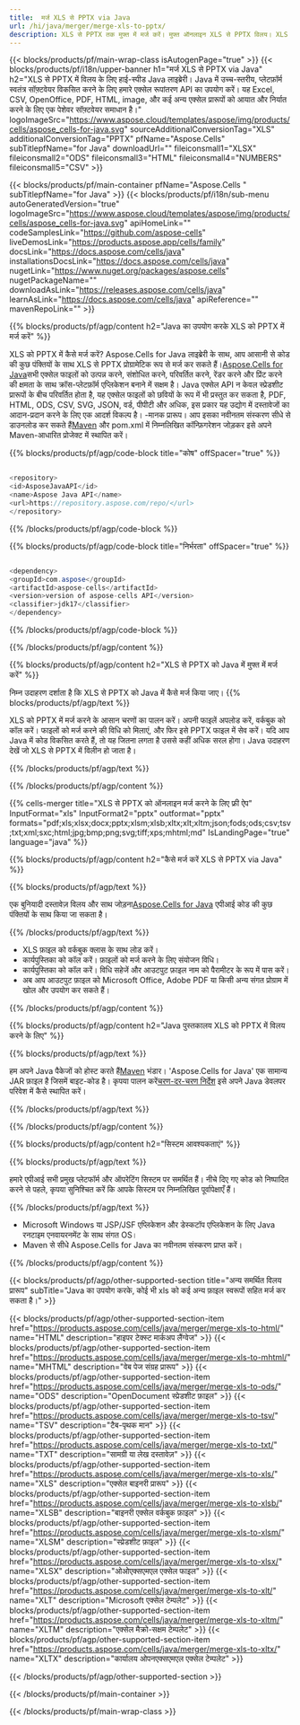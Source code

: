 ```yaml
---
title:  मर्ज XLS से PPTX via Java
url: /hi/java/merger/merge-xls-to-pptx/ 
description: XLS से PPTX तक मुफ्त में मर्ज करें। मुफ्त ऑनलाइन XLS से PPTX विलय। XLS को Word, Excel, PPTX, PDF, JPG, HTML, ODS, SVG, XPS और अन्य में मर्ज करें।
---
```

{{< blocks/products/pf/main-wrap-class isAutogenPage="true" >}}
{{< blocks/products/pf/i18n/upper-banner h1="मर्ज XLS से PPTX via Java" h2="XLS से PPTX में विलय के लिए हाई-स्पीड Java लाइब्रेरी। Java में उच्च-स्तरीय, प्लेटफ़ॉर्म स्वतंत्र सॉफ़्टवेयर विकसित करने के लिए हमारे एक्सेल रूपांतरण API का उपयोग करें। यह Excel, CSV, OpenOffice, PDF, HTML, image, और कई अन्य एक्सेल प्रारूपों को आयात और निर्यात करने के लिए एक पेशेवर सॉफ़्टवेयर समाधान है।" logoImageSrc="https://www.aspose.cloud/templates/aspose/img/products/cells/aspose_cells-for-java.svg" sourceAdditionalConversionTag="XLS" additionalConversionTag="PPTX" pfName="Aspose.Cells" subTitlepfName="for Java" downloadUrl="" fileiconsmall1="XLSX" fileiconsmall2="ODS" fileiconsmall3="HTML" fileiconsmall4="NUMBERS" fileiconsmall5="CSV" >}}

{{< blocks/products/pf/main-container pfName="Aspose.Cells " subTitlepfName="for Java" >}}
{{< blocks/products/pf/i18n/sub-menu autoGeneratedVersion="true" logoImageSrc="https://www.aspose.cloud/templates/aspose/img/products/cells/aspose_cells-for-java.svg" apiHomeLink="" codeSamplesLink="https://github.com/aspose-cells" liveDemosLink="https://products.aspose.app/cells/family" docsLink="https://docs.aspose.com/cells/java" installationsDocsLink="https://docs.aspose.com/cells/java" nugetLink="https://www.nuget.org/packages/aspose.cells" nugetPackageName="" downloadAsLink="https://releases.aspose.com/cells/java" learnAsLink="https://docs.aspose.com/cells/java" apiReference="" mavenRepoLink="" >}}

{{% blocks/products/pf/agp/content h2="Java का उपयोग करके XLS को PPTX में मर्ज करें" %}}

 XLS को PPTX में कैसे मर्ज करें? Aspose.Cells for Java लाइब्रेरी के साथ, आप आसानी से कोड की कुछ पंक्तियों के साथ XLS से PPTX प्रोग्रामेटिक रूप से मर्ज कर सकते हैं।[Aspose.Cells for Java](https://products.aspose.com/cells/java)सभी एक्सेल फाइलों को उत्पन्न करने, संशोधित करने, परिवर्तित करने, रेंडर करने और प्रिंट करने की क्षमता के साथ क्रॉस-प्लेटफ़ॉर्म एप्लिकेशन बनाने में सक्षम है। Java एक्सेल API न केवल स्प्रेडशीट प्रारूपों के बीच परिवर्तित होता है, यह एक्सेल फाइलों को छवियों के रूप में भी प्रस्तुत कर सकता है, PDF, HTML, ODS, CSV, SVG, JSON, वर्ड, पीपीटी और अधिक, इस प्रकार यह उद्योग में दस्तावेजों का आदान-प्रदान करने के लिए एक आदर्श विकल्प है। -मानक प्रारूप। आप इसका नवीनतम संस्करण सीधे से डाउनलोड कर सकते हैं[Maven](https://repository.aspose.com/webapp/#/artifacts/browse/tree/General/repo/com/aspose/aspose-cells) और pom.xml में निम्नलिखित कॉन्फ़िगरेशन जोड़कर इसे अपने Maven-आधारित प्रोजेक्ट में स्थापित करें।

{{% blocks/products/pf/agp/code-block title="कोष" offSpacer="true" %}}

```cs

<repository>
<id>AsposeJavaAPI</id>
<name>Aspose Java API</name>
<url>https://repository.aspose.com/repo/</url>
</repository>

```

{{% /blocks/products/pf/agp/code-block %}}

{{% blocks/products/pf/agp/code-block title="निर्भरता" offSpacer="true" %}}

```cs

<dependency>
<groupId>com.aspose</groupId>
<artifactId>aspose-cells</artifactId>
<version>version of aspose-cells API</version>
<classifier>jdk17</classifier>
</dependency>

```

{{% /blocks/products/pf/agp/code-block %}}

{{% /blocks/products/pf/agp/content %}}

{{% blocks/products/pf/agp/content h2="XLS से PPTX को Java में मुफ्त में मर्ज करें" %}}

निम्न उदाहरण दर्शाता है कि XLS से PPTX को Java में कैसे मर्ज किया जाए।
{{% blocks/products/pf/agp/text %}}

XLS को PPTX में मर्ज करने के आसान चरणों का पालन करें। अपनी फाइलें अपलोड करें, वर्कबुक को कॉल करें। फाइलों को मर्ज करने की विधि को मिलाएं, और फिर इसे PPTX फाइल में सेव करें। यदि आप Java में कोड विकसित करते हैं, तो यह जितना लगता है उससे कहीं अधिक सरल होगा। Java उदाहरण देखें जो XLS से PPTX में विलीन हो जाता है।

{{% /blocks/products/pf/agp/text %}}

{{% /blocks/products/pf/agp/content %}}

{{% cells-merger title="XLS से PPTX को ऑनलाइन मर्ज करने के लिए फ्री ऐप" InputFormat="xls" InputFormat2="pptx" outformat="pptx" formats="pdf;xls;xlsx;docx;pptx;xlsm;xlsb;xltx;xlt;xltm;json;fods;ods;csv;tsv;txt;xml;sxc;html;jpg;bmp;png;svg;tiff;xps;mhtml;md" IsLandingPage="true" language="java" %}}

{{% blocks/products/pf/agp/content h2="कैसे मर्ज करें XLS से PPTX via Java" %}}

{{% blocks/products/pf/agp/text %}}

 एक बुनियादी दस्तावेज़ विलय और साथ जोड़ना[Aspose.Cells for Java](https://products.aspose.com/cells/java) एपीआई कोड की कुछ पंक्तियों के साथ किया जा सकता है।

{{% /blocks/products/pf/agp/text %}}

+ XLS फ़ाइल को वर्कबुक क्लास के साथ लोड करें।
+ कार्यपुस्तिका को कॉल करें। फ़ाइलों को मर्ज करने के लिए संयोजन विधि।
+ कार्यपुस्तिका को कॉल करें। विधि सहेजें और आउटपुट फ़ाइल नाम को पैरामीटर के रूप में पास करें।
+ अब आप आउटपुट फ़ाइल को Microsoft Office, Adobe PDF या किसी अन्य संगत प्रोग्राम में खोल और उपयोग कर सकते हैं।

{{% /blocks/products/pf/agp/content %}}

{{% blocks/products/pf/agp/content h2="Java पुस्तकालय XLS को PPTX में विलय करने के लिए" %}}

{{% blocks/products/pf/agp/text %}}

 हम अपने Java पैकेजों को होस्ट करते हैं[Maven](https://repository.aspose.com/webapp/#/artifacts/browse/tree/General/repo/com/aspose/aspose-cells) भंडार। 'Aspose.Cells for Java' एक सामान्य JAR फ़ाइल है जिसमें बाइट-कोड है। कृपया पालन करें[चरण-दर-चरण निर्देश](https://docs.aspose.com/cells/java/installation/) इसे अपने Java डेवलपर परिवेश में कैसे स्थापित करें।

{{% /blocks/products/pf/agp/text %}}

{{% /blocks/products/pf/agp/content %}}

 
{{% blocks/products/pf/agp/content h2="सिस्टम आवश्यकताएं" %}}

{{% blocks/products/pf/agp/text %}}

हमारे एपीआई सभी प्रमुख प्लेटफॉर्म और ऑपरेटिंग सिस्टम पर समर्थित हैं। नीचे दिए गए कोड को निष्पादित करने से पहले, कृपया सुनिश्चित करें कि आपके सिस्टम पर निम्नलिखित पूर्वापेक्षाएँ हैं।

{{% /blocks/products/pf/agp/text %}}

- Microsoft Windows या JSP/JSF एप्लिकेशन और डेस्कटॉप एप्लिकेशन के लिए Java रनटाइम एनवायरनमेंट के साथ संगत OS।
- Maven से सीधे Aspose.Cells for Java का नवीनतम संस्करण प्राप्त करें।


{{% /blocks/products/pf/agp/content %}}


{{< blocks/products/pf/agp/other-supported-section title="अन्य समर्थित विलय प्रारूप" subTitle="Java का उपयोग करके, कोई भी xls को कई अन्य फ़ाइल स्वरूपों सहित मर्ज कर सकता है।" >}}

{{< blocks/products/pf/agp/other-supported-section-item href="https://products.aspose.com/cells/java/merger/merge-xls-to-html/" name="HTML" description="हाइपर टेक्स्ट मार्कअप लैंग्वेज" >}}
{{< blocks/products/pf/agp/other-supported-section-item href="https://products.aspose.com/cells/java/merger/merge-xls-to-mhtml/" name="MHTML" description="वेब पेज संग्रह प्रारूप" >}}
{{< blocks/products/pf/agp/other-supported-section-item href="https://products.aspose.com/cells/java/merger/merge-xls-to-ods/" name="ODS" description="OpenDocument स्प्रेडशीट फ़ाइल" >}}
{{< blocks/products/pf/agp/other-supported-section-item href="https://products.aspose.com/cells/java/merger/merge-xls-to-tsv/" name="TSV" description="टैब-पृथक मान" >}}
{{< blocks/products/pf/agp/other-supported-section-item href="https://products.aspose.com/cells/java/merger/merge-xls-to-txt/" name="TXT" description="सामग्री या लेख दस्तावेज़" >}}
{{< blocks/products/pf/agp/other-supported-section-item href="https://products.aspose.com/cells/java/merger/merge-xls-to-xls/" name="XLS" description="एक्सेल बाइनरी प्रारूप" >}}
{{< blocks/products/pf/agp/other-supported-section-item href="https://products.aspose.com/cells/java/merger/merge-xls-to-xlsb/" name="XLSB" description="बाइनरी एक्सेल वर्कबुक फ़ाइल" >}}
{{< blocks/products/pf/agp/other-supported-section-item href="https://products.aspose.com/cells/java/merger/merge-xls-to-xlsm/" name="XLSM" description="स्प्रेडशीट फ़ाइल" >}}
{{< blocks/products/pf/agp/other-supported-section-item href="https://products.aspose.com/cells/java/merger/merge-xls-to-xlsx/" name="XLSX" description="ओओएक्सएमएल एक्सेल फाइल" >}}
{{< blocks/products/pf/agp/other-supported-section-item href="https://products.aspose.com/cells/java/merger/merge-xls-to-xlt/" name="XLT" description="Microsoft एक्सेल टेम्पलेट" >}}
{{< blocks/products/pf/agp/other-supported-section-item href="https://products.aspose.com/cells/java/merger/merge-xls-to-xltm/" name="XLTM" description="एक्सेल मैक्रो-सक्षम टेम्पलेट" >}}
{{< blocks/products/pf/agp/other-supported-section-item href="https://products.aspose.com/cells/java/merger/merge-xls-to-xltx/" name="XLTX" description="कार्यालय ओपनएक्सएमएल एक्सेल टेम्पलेट" >}}

{{< /blocks/products/pf/agp/other-supported-section >}}

{{< /blocks/products/pf/main-container >}}
    
{{< /blocks/products/pf/main-wrap-class >}}
